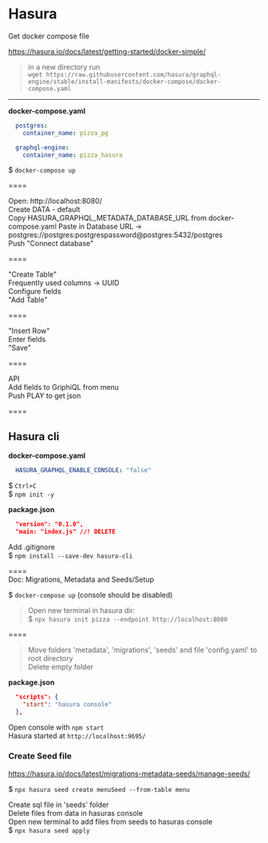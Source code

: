 # Hasura

Get docker compose file  

https://hasura.io/docs/latest/getting-started/docker-simple/  
> in a new directory run  
`wget https://raw.githubusercontent.com/hasura/graphql-engine/stable/install-manifests/docker-compose/docker-compose.yaml`  

---

**docker-compose.yaml**  
```yaml
  postgres:
    container_name: pizza_pg

  graphql-engine:
    container_name: pizza_hasura
```

$ `docker-compose up`

====  

Open: http://localhost:8080/  
Create DATA - default  
Copy HASURA_GRAPHQL_METADATA_DATABASE_URL from docker-compose.yaml
Paste in Database URL -> postgres://postgres:postgrespassword@postgres:5432/postgres  
Push "Connect database"  

====  

"Create Table"   
Frequently used columns -> UUID  
Configure fields  
"Add Table"  

====  

"Insert Row"  
Enter fields  
"Save"  

====  

API  
Add fields to GriphiQL from menu  
Push PLAY to get json  

====  

## Hasura cli

**docker-compose.yaml**
```yaml
  HASURA_GRAPHQL_ENABLE_CONSOLE: "false"
```
$ `Ctrl+C`  
$ `npm init -y`  

**package.json**
```json
  "version": "0.1.0",
  "main: "index.js" //! DELETE
```

Add .gitignore  
$ `npm install --save-dev hasura-cli`  

====  
Doc: Migrations, Metadata and Seeds/Setup  

$ `docker-compose up` (console should be disabled)  

> Open new terminal in hasura dir:  
$ `npx hasura init pizza --endpoint http://localhost:8080`  

====
> Move folders 'metadata', 'migrations', 'seeds' and file 'config.yaml' to root directory  
> Delete empty folder  

**package.json**
```json
  "scripts": {
    "start": "hasura console"
  },
```

Open console with `npm start`  
Hasura started at `http://localhost:9695/`  

### Create Seed file
https://hasura.io/docs/latest/migrations-metadata-seeds/manage-seeds/  

$ `npx hasura seed create menuSeed --from-table menu`  

Create sql file in 'seeds' folder  
Delete files from data in hasuras console  
Open new terminal to add files from seeds to hasuras console    
$ `npx hasura seed apply`